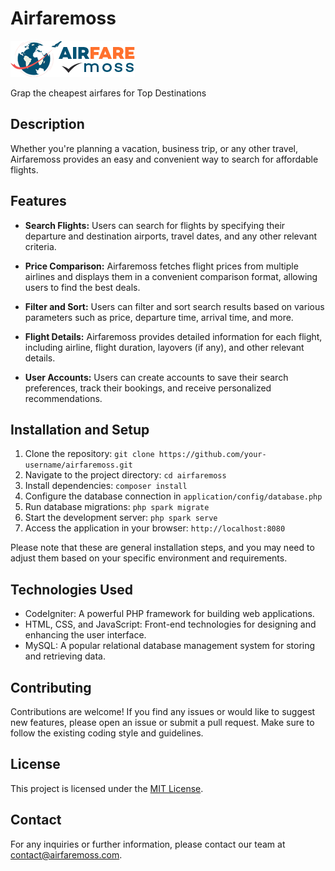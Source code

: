 # Airfaremoss

![Airfaremoss](/media/images/logo.png)

Grap the cheapest airfares for Top Destinations

## Description

 Whether you're planning a vacation, business trip, or any other travel, Airfaremoss provides an easy and convenient way to search for affordable flights.

## Features

- **Search Flights:** Users can search for flights by specifying their departure and destination airports, travel dates, and any other relevant criteria.

- **Price Comparison:** Airfaremoss fetches flight prices from multiple airlines and displays them in a convenient comparison format, allowing users to find the best deals.

- **Filter and Sort:** Users can filter and sort search results based on various parameters such as price, departure time, arrival time, and more.

- **Flight Details:** Airfaremoss provides detailed information for each flight, including airline, flight duration, layovers (if any), and other relevant details.

- **User Accounts:** Users can create accounts to save their search preferences, track their bookings, and receive personalized recommendations.

## Installation and Setup

1. Clone the repository: `git clone https://github.com/your-username/airfaremoss.git`
2. Navigate to the project directory: `cd airfaremoss`
3. Install dependencies: `composer install`
4. Configure the database connection in `application/config/database.php`
5. Run database migrations: `php spark migrate`
6. Start the development server: `php spark serve`
7. Access the application in your browser: `http://localhost:8080`

Please note that these are general installation steps, and you may need to adjust them based on your specific environment and requirements.

## Technologies Used

- CodeIgniter: A powerful PHP framework for building web applications.
- HTML, CSS, and JavaScript: Front-end technologies for designing and enhancing the user interface.
- MySQL: A popular relational database management system for storing and retrieving data.

## Contributing

Contributions are welcome! If you find any issues or would like to suggest new features, please open an issue or submit a pull request. Make sure to follow the existing coding style and guidelines.

## License

This project is licensed under the [MIT License](LICENSE).

## Contact

For any inquiries or further information, please contact our team at contact@airfaremoss.com.

